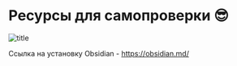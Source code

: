 # Ресурсы для самопроверки :sunglasses:
![title](https://github.com/alxbavy/M9/tree/main/img/title.png)

Ссылка на установку Obsidian - https://obsidian.md/